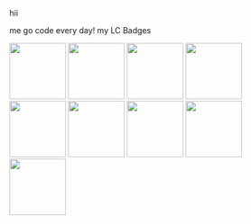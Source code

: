 hii 


me go code every day! my LC Badges

<img src="https://github.com/Mshashikanth1/README/assets/57630057/f0b76458-4a60-4343-93f0-21351a924f2a" width="100" />
<img src="https://github.com/Mshashikanth1/README/assets/57630057/44f2cde8-b9b0-41c6-865e-f52b2cae72c0" width="100" />
<img src="https://github.com/Mshashikanth1/leet-code/assets/57630057/90391a87-487b-44b0-9f22-46784a8319cc" width="100" />
<img src="https://github.com/Mshashikanth1/leet-code/assets/57630057/50eed98f-4e5b-4927-b49f-516a6815a0a3" width="100" />
<img src="https://github.com/Mshashikanth1/leet-code/assets/57630057/ebd3efb2-f8ea-4779-82d4-2cd79c40d13d" width="100" />
<img src="https://github.com/Mshashikanth1/leet-code/assets/57630057/ba91a4c6-a361-4ef6-8266-a5027a2810bc" width="100" />
<img src="https://github.com/Mshashikanth1/leet-code/assets/57630057/aba9b9d5-aa1b-45e6-8043-2f5e8670ce09" width="100" />
<img src="https://github.com/Mshashikanth1/leet-code/assets/57630057/86a7f4c9-c4c9-45df-9910-551bce5236a1" width="100" />
<img src="https://github.com/user-attachments/assets/ed736b62-9e97-4f38-98ee-51f69bc414f7" width="100" />


